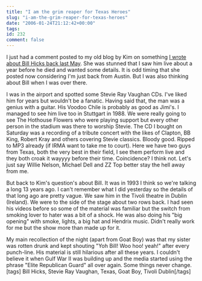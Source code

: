 ```yaml
---
title: "I am the grim reaper for Texas Heroes"
slug: "i-am-the-grim-reaper-for-texas-heroes"
date: "2006-01-24T21:12:42+00:00"
tags:
id: 232
comment: false
---
```


I just had a comment posted to my old blog by Kim on something [I wrote about Bill Hicks back last May](http://conoro.blogspot.com/2005/05/wee-dram-of-bill-hicks-for-dark-wet.html). She was stunned that I saw him live about a year before he died and wanted some details. It is odd timing that she posted now considering I'm just back from Austin. But I was also thinking about Bill when I was over there.

I was in the airport and spotted some Stevie Ray Vaughan CDs. I've liked him for years but wouldn't be a fanatic. Having said that, the man was a genius with a guitar. His Voodoo Chile is probably as good as Jimi's. I managed to see him live too in Stuttgart in 1988\. We were really going to see The Hothouse Flowers who were playing support but every other person in the stadium was there to worship Stevie. The CD I bought on Saturday was a recording of a tribute concert with the likes of Clapton, BB King, Robert Kray and others covering Stevie classics. Bloody good. Ripped to MP3 already (if IRMA want to take me to court).
Here we have two guys from Texas, both the very best in their field, I see them perform live and they both croak it wayyyy before their time. Coincidence? I think not. Let's just say Willie Nelson, Michael Dell and ZZ Top better stay the hell away from me.

But back to Kim's question's about Bill. It was in 1993 I think so we're talking a long 13 years ago. I can't remember what I did yesterday so the details of that long ago are pretty vague. We saw him in the Tivoli theatre in Dublin (Ireland). We were to the side of the stage about two rows back. I had seen his videos before so some of the material was familiar but the switch from smoking lover to hater was a bit of a shock. He was also doing his "big opening" with smoke, lights, a big hat and Hendrix music. Didn't really work for me but the show more than made up for it.

My main recollection of the night (apart from Goat Boy) was that my sister was rotten drunk and kept shouting "Yoh Bill! Woo hoo! yeah!" after every punch-line. His material is still hilarious after all these years. I couldn't believe it when Gulf War II was building up and the media started using the phrase "Elite Republican Guard" all over again. Some things never change.
[tags] Bill Hicks, Stevie Ray Vaughan, Texas, Goat Boy, Tivoli Dublin[/tags]
